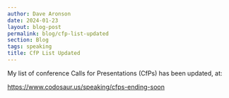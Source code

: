```yaml
---
author: Dave Aronson
date: 2024-01-23
layout: blog-post
permalink: blog/cfp-list-updated
section: Blog
tags: speaking
title: CfP List Updated
---
```


My list of conference Calls for Presentations (CfPs)
has been updated, at:

https://www.codosaur.us/speaking/cfps-ending-soon
